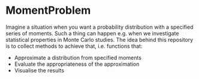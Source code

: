# MomentProblem

Imagine a situation when you want a probability distribution with a specified series of moments. Such a thing can happen e.g. when we investigate statistical properties in Monte Carlo studies. The idea behind this repository is to collect methods to achieve that, i.e. functions that:

* Approximate a distribution from specified moments
* Evaluate the appropriateness of the approximation
* Visualise the results


